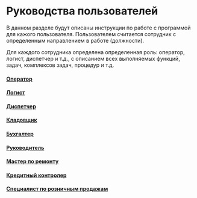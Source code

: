 # Руководства пользователей

В данном разделе будут описаны инструкции по работе с программой для кажого пользователя. Пользователем считается сотрудник с определенным направлением в работе (должности). 

Для каждого сотрудника определена определенная роль: оператор, логист, диспетчер и т.д., с описанием всех выполняемых функций, задач, комплексов задач, процедур и т.д.


#### [Оператор](https://vodavoz.github.io/Manual/3-руководства-пользователей/1-оператор/)

#### [Логист](https://vodavoz.github.io/Manual/3-руководства-пользователей/2-логист/)

#### [Диспетчер](https://vodavoz.github.io/Manual/3-руководства-пользователей/3-диспетчер/)

#### [Кладовщик](https://vodavoz.github.io/Manual/3-руководства-пользователей/4-кладовщик/)

#### [Бухгалтер](https://vodavoz.github.io/Manual/3-руководства-пользователей/6-бухгалтер/)

#### [Руководитель](https://vodavoz.github.io/Manual/3-руководства-пользователей/7-руководитель/)

#### [Мастер по ремонту](https://vodavoz.github.io/Manual/3-руководства-пользователей/8-мастер-по-ремонту/)

#### [Кредитный контролер](https://vodavoz.github.io/Manual/3-руководства-пользователей/9-кредитный-контролер/)

#### [Специалист по розничным продажам](https://vodavoz.github.io/Manual/3-руководства-пользователей/специалист-розничных-продаж/)
